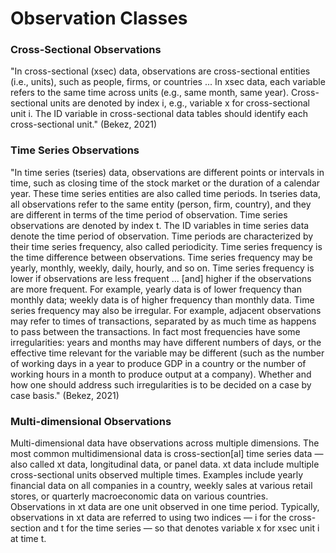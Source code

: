 # Observation Classes

### Cross-Sectional Observations&#x20;

"In cross-sectional (xsec) data, observations are cross-sectional entities (i.e., units), such as people, firms, or countries ... In xsec data, each variable refers to the same time across units (e.g., same month, same year). Cross-sectional units are denoted by index i, e.g., variable x for cross-sectional unit i. The ID variable in cross-sectional data tables should identify each cross-sectional unit." (Bekez, 2021)

### Time Series Observations

"In time series (tseries) data, observations are different points or intervals in time, such as closing time of the stock market or the duration of a calendar year. These time series entities are also called time periods. In tseries data, all observations refer to the same entity (person, firm, country), and they are different in terms of the time period of observation. Time series observations are denoted by index t. The ID variables in time series data denote the time period of observation. Time periods are characterized by their time series frequency, also called periodicity. Time series frequency is the time difference between observations. Time series frequency may be yearly, monthly, weekly, daily, hourly, and so on. Time series frequency is lower if observations are less frequent ... \[and] higher if the observations are more frequent. For example, yearly data is of lower frequency than monthly data; weekly data is of higher frequency than monthly data. Time series frequency may also be irregular. For example, adjacent observations may refer to times of transactions, separated by as much time as happens to pass between the transactions. In fact most frequencies have some irregularities: years and months may have different numbers of days, or the effective time relevant for the variable may be different (such as the number of working days in a year to produce GDP in a country or the number of working hours in a month to produce output at a company). Whether and how one should address such irregularities is to be decided on a case by case basis." (Bekez, 2021)

### Multi-dimensional Observations

Multi-dimensional data have observations across multiple dimensions. The most common multidimensional data is cross-section\[al] time series data — also called xt data, longitudinal data, or panel data. xt data include multiple cross-sectional units observed multiple times. Examples include yearly financial data on all companies in a country, weekly sales at various retail stores, or quarterly macroeconomic data on various countries. Observations in xt data are one unit observed in one time period. Typically, observations in xt data are referred to using two indices — i for the cross-section and t for the time series — so that denotes variable x for xsec unit i at time t.&#x20;
